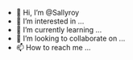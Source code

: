 - 👋 Hi, I’m @Sallyroy
- 👀 I’m interested in ...
- 🌱 I’m currently learning ...
- 💞️ I’m looking to collaborate on ...
- 📫 How to reach me ...

<!---
Sallyroy/Sallyroy is a ✨ special ✨ repository because its `README.md` (this file) appears on your GitHub profile.
You can click the Preview link to take a look at your changes.
--->

